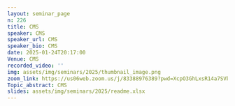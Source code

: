 ```yaml
---
layout: seminar_page
n: 226
title: CMS
speaker: CMS
speaker_url: CMS
speaker_bio: CMS
date: 2025-01-24T20:17:00
Venue: CMS
recorded_video: ''
img: assets/img/seminars/2025/thumbnail_image.png
zoom_link: https://us06web.zoom.us/j/83388976389?pwd=XcpO3GhLxsR14a7SVbPx33HQQa1jbt.1
Topic_abstract: CMS
slides: assets/img/seminars/2025/readme.xlsx
---
```


